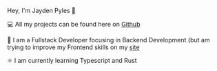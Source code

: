 Hey, I'm Jayden Pyles 👋

💻 All my projects can be found here on [Github](https://jaydenpyles.dev/github)

🐍 I am a Fullstack Developer focusing in Backend Development (but am trying to improve my Frontend skills on my [site](https://jaydenpyles.dev)

⚛ I am currently learning Typescript and Rust


